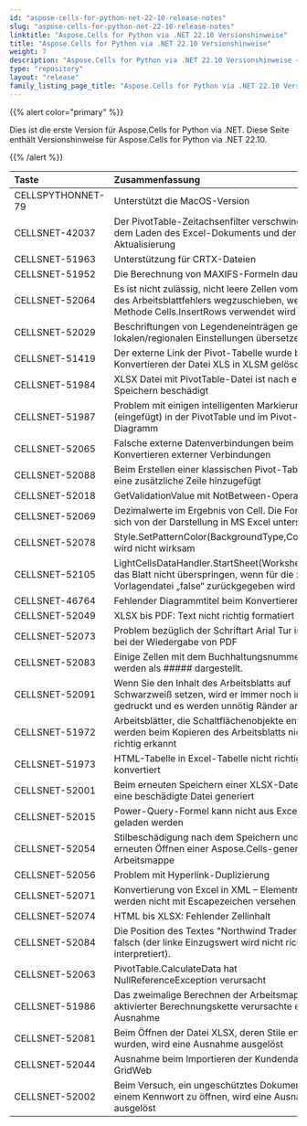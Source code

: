 ```yaml
---
id: "aspose-cells-for-python-net-22-10-release-notes"
slug: "aspose-cells-for-python-net-22-10-release-notes"
linktitle: "Aspose.Cells for Python via .NET 22.10 Versionshinweise"
title: "Aspose.Cells for Python via .NET 22.10 Versionshinweise"
weight: 7
description: "Aspose.Cells for Python via .NET 22.10 Versionshinweise – the latest updates and fixes."
type: "repository"
layout: "release"
family_listing_page_title: "Aspose.Cells for Python via .NET 22.10 Versionshinweise"
---
```

{{% alert color="primary" %}} 

Dies ist die erste Version für Aspose.Cells for Python via .NET.
Diese Seite enthält Versionshinweise für Aspose.Cells for Python via .NET 22.10.

{{% /alert %}} 

|**Taste**|**Zusammenfassung**|**Kategorie**|
|:- |:- |:- |
|CELLSPYTHONNET-79|Unterstützt die MacOS-Version|
|CELLSNET-42037|Der PivotTable-Zeitachsenfilter verschwindet nach dem Laden des Excel-Dokuments und der Aktualisierung|
|CELLSNET-51963|Unterstützung für CRTX-Dateien|
|CELLSNET-51952|Die Berechnung von MAXIFS-Formeln dauert lange|
|CELLSNET-52064|Es ist nicht zulässig, nicht leere Zellen vom Ende des Arbeitsblattfehlers wegzuschieben, wenn die Methode Cells.InsertRows verwendet wird|
|CELLSNET-52029|Beschriftungen von Legendeneinträgen gemäß den lokalen/regionalen Einstellungen übersetzen|
|CELLSNET-51419|Der externe Link der Pivot-Tabelle wurde beim Konvertieren der Datei XLS in XLSM gelöscht|
|CELLSNET-51984|XLSX Datei mit PivotTable-Datei ist nach erneutem Speichern beschädigt|
|CELLSNET-51987|Problem mit einigen intelligenten Markierungen (eingefügt) in der PivotTable und im Pivot-Diagramm|
|CELLSNET-52065|Falsche externe Datenverbindungen beim Konvertieren externer Verbindungen|
|CELLSNET-52088| Beim Erstellen einer klassischen Pivot-Tabelle wird eine zusätzliche Zeile hinzugefügt|
|CELLSNET-52018| GetValidationValue mit NotBetween-Operator falsch|
|CELLSNET-52069|Dezimalwerte im Ergebnis von Cell. Die Formel kann sich von der Darstellung in MS Excel unterscheiden|
|CELLSNET-52078|Style.SetPatternColor(BackgroundType,Color,Color) wird nicht wirksam|
|CELLSNET-52105|LightCellsDataHandler.StartSheet(Worksheet) kann das Blatt nicht überspringen, wenn für die xlsb-Vorlagendatei „false“ zurückgegeben wird|
|CELLSNET-46764|Fehlender Diagrammtitel beim Konvertieren in PDF|
|CELLSNET-52049|XLSX bis PDF: Text nicht richtig formatiert|
|CELLSNET-52073|Problem bezüglich der Schriftart Arial Tur in Excel bei der Wiedergabe von PDF|
|CELLSNET-52083|Einige Zellen mit dem Buchhaltungsnummernformat werden als ##### dargestellt.|
|CELLSNET-52091|Wenn Sie den Inhalt des Arbeitsblatts auf Schwarzweiß setzen, wird er immer noch in Farbe gedruckt und es werden unnötig Ränder angezeigt|
|CELLSNET-51972|Arbeitsblätter, die Schaltflächenobjekte enthalten, werden beim Kopieren des Arbeitsblatts nicht richtig erkannt|
|CELLSNET-51973| HTML-Tabelle in Excel-Tabelle nicht richtig konvertiert|
|CELLSNET-52001|Beim erneuten Speichern einer XLSX-Datei wurde eine beschädigte Datei generiert|
|CELLSNET-52015|Power-Query-Formel kann nicht aus Excel-Datei geladen werden|
|CELLSNET-52054| Stilbeschädigung nach dem Speichern und erneuten Öffnen einer Aspose.Cells-generierten Arbeitsmappe|
|CELLSNET-52056| Problem mit Hyperlink-Duplizierung|
|CELLSNET-52071| Konvertierung von Excel in XML – Elementnamen werden nicht mit Escapezeichen versehen|
|CELLSNET-52074|HTML bis XLSX: Fehlender Zellinhalt|
|CELLSNET-52084|Die Position des Textes "Northwind Traders" ist falsch (der linke Einzugswert wird nicht richtig interpretiert).|
|CELLSNET-52063|PivotTable.CalculateData hat NullReferenceException verursacht|
|CELLSNET-51986|Das zweimalige Berechnen der Arbeitsmappe mit aktivierter Berechnungskette verursachte eine Ausnahme|
|CELLSNET-52081|Beim Öffnen der Datei XLSX, deren Stile entfernt wurden, wird eine Ausnahme ausgelöst|
|CELLSNET-52044|Ausnahme beim Importieren der Kundendatei in GridWeb|
|CELLSNET-52002|Beim Versuch, ein ungeschütztes Dokument mit einem Kennwort zu öffnen, wird eine Ausnahme ausgelöst|
